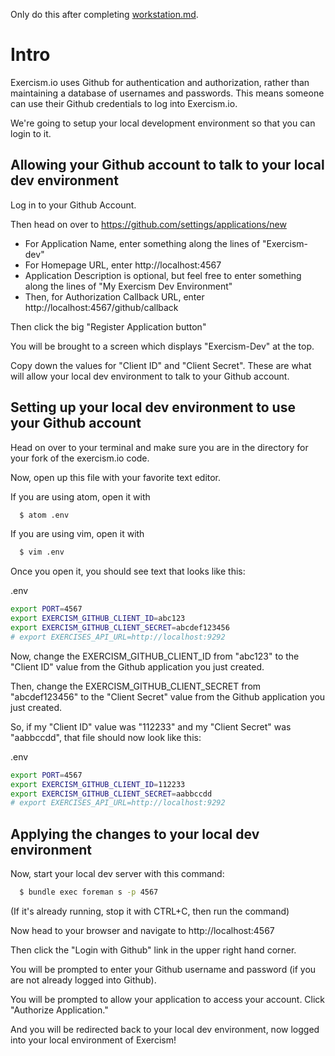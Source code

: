 Only do this after completing [workstation.md](workstation.md).

# Intro

Exercism.io uses Github for authentication and authorization, rather than maintaining a database of usernames and passwords.  This means someone can use their Github credentials to log into Exercism.io.

We're going to setup your local development environment so that you can login to it.

## Allowing your Github account to talk to your local dev environment

Log in to your Github Account.

Then head on over to https://github.com/settings/applications/new

* For Application Name, enter something along the lines of "Exercism-dev"
* For Homepage URL, enter http://localhost:4567
* Application Description is optional, but feel free to enter something along the lines of "My Exercism Dev Environment"
* Then, for Authorization Callback URL, enter http://localhost:4567/github/callback

Then click the big "Register Application button"

You will be brought to a screen which displays "Exercism-Dev" at the top.

Copy down the values for "Client ID" and "Client Secret".  These are what will allow your local dev environment to talk to your Github account.

## Setting up your local dev environment to use your Github account

Head on over to your terminal and make sure you are in the directory for your fork of the exercism.io code.

Now, open up this file with your favorite text editor.

If you are using atom, open it with

```bash
  $ atom .env
```

If you are using vim, open it with

```bash
  $ vim .env
```

Once you open it, you should see text that looks like this:

.env
```bash
export PORT=4567
export EXERCISM_GITHUB_CLIENT_ID=abc123
export EXERCISM_GITHUB_CLIENT_SECRET=abcdef123456
# export EXERCISES_API_URL=http://localhost:9292
```

Now, change the EXERCISM_GITHUB_CLIENT_ID from "abc123" to the "Client ID" value from the Github application you just created.

Then, change the EXERCISM_GITHUB_CLIENT_SECRET from "abcdef123456" to the "Client Secret" value from the Github application you just created.

So, if my "Client ID" value was "112233" and my "Client Secret" was "aabbccdd", that file should now look like this:

.env
```bash
export PORT=4567
export EXERCISM_GITHUB_CLIENT_ID=112233
export EXERCISM_GITHUB_CLIENT_SECRET=aabbccdd
# export EXERCISES_API_URL=http://localhost:9292
```

## Applying the changes to your local dev environment

Now, start your local dev server with this command:

```bash
  $ bundle exec foreman s -p 4567
```

(If it's already running, stop it with CTRL+C, then run the command)

Now head to your browser and navigate to http://localhost:4567

Then click the "Login with Github" link in the upper right hand corner.

You will be prompted to enter your Github username and password (if you are not already logged into Github).

You will be prompted to allow your application to access your account.  Click "Authorize Application."

And you will be redirected back to your local dev environment, now logged into your local environment of Exercism!
